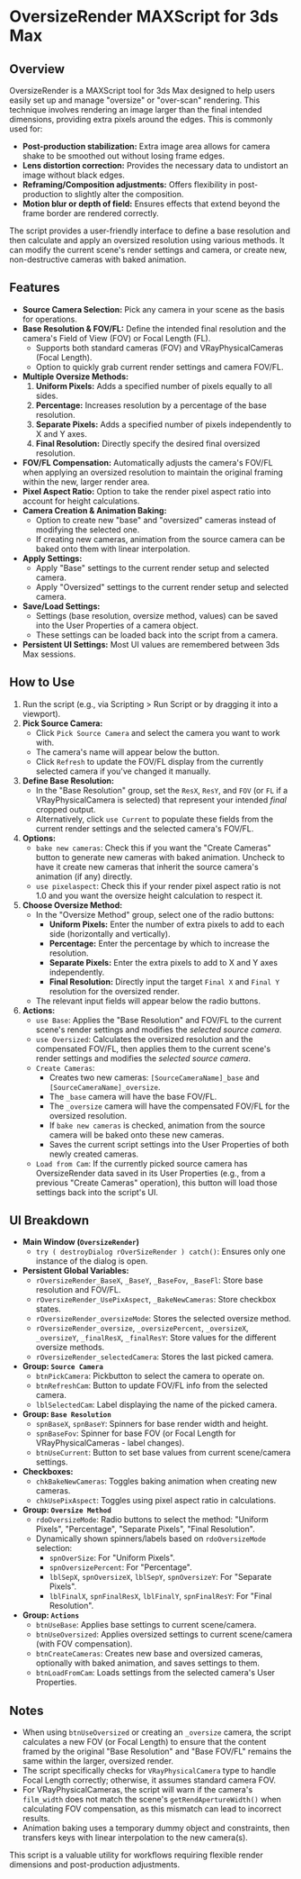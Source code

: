 # OversizeRender MAXScript for 3ds Max

## Overview

OversizeRender is a MAXScript tool for 3ds Max designed to help users easily set up and manage "oversize" or "over-scan" rendering. This technique involves rendering an image larger than the final intended dimensions, providing extra pixels around the edges. This is commonly used for:

*   **Post-production stabilization:** Extra image area allows for camera shake to be smoothed out without losing frame edges.
*   **Lens distortion correction:** Provides the necessary data to undistort an image without black edges.
*   **Reframing/Composition adjustments:** Offers flexibility in post-production to slightly alter the composition.
*   **Motion blur or depth of field:** Ensures effects that extend beyond the frame border are rendered correctly.

The script provides a user-friendly interface to define a base resolution and then calculate and apply an oversized resolution using various methods. It can modify the current scene's render settings and camera, or create new, non-destructive cameras with baked animation.

## Features

*   **Source Camera Selection:** Pick any camera in your scene as the basis for operations.
*   **Base Resolution & FOV/FL:** Define the intended final resolution and the camera's Field of View (FOV) or Focal Length (FL).
    *   Supports both standard cameras (FOV) and VRayPhysicalCameras (Focal Length).
    *   Option to quickly grab current render settings and camera FOV/FL.
*   **Multiple Oversize Methods:**
    1.  **Uniform Pixels:** Adds a specified number of pixels equally to all sides.
    2.  **Percentage:** Increases resolution by a percentage of the base resolution.
    3.  **Separate Pixels:** Adds a specified number of pixels independently to X and Y axes.
    4.  **Final Resolution:** Directly specify the desired final oversized resolution.
*   **FOV/FL Compensation:** Automatically adjusts the camera's FOV/FL when applying an oversized resolution to maintain the original framing within the new, larger render area.
*   **Pixel Aspect Ratio:** Option to take the render pixel aspect ratio into account for height calculations.
*   **Camera Creation & Animation Baking:**
    *   Option to create new "base" and "oversized" cameras instead of modifying the selected one.
    *   If creating new cameras, animation from the source camera can be baked onto them with linear interpolation.
*   **Apply Settings:**
    *   Apply "Base" settings to the current render setup and selected camera.
    *   Apply "Oversized" settings to the current render setup and selected camera.
*   **Save/Load Settings:**
    *   Settings (base resolution, oversize method, values) can be saved into the User Properties of a camera object.
    *   These settings can be loaded back into the script from a camera.
*   **Persistent UI Settings:** Most UI values are remembered between 3ds Max sessions.

## How to Use

1.  Run the script (e.g., via Scripting > Run Script or by dragging it into a viewport).
2.  **Pick Source Camera:**
    *   Click `Pick Source Camera` and select the camera you want to work with.
    *   The camera's name will appear below the button.
    *   Click `Refresh` to update the FOV/FL display from the currently selected camera if you've changed it manually.
3.  **Define Base Resolution:**
    *   In the "Base Resolution" group, set the `ResX`, `ResY`, and `FOV` (or `FL` if a VRayPhysicalCamera is selected) that represent your intended *final* cropped output.
    *   Alternatively, click `use Current` to populate these fields from the current render settings and the selected camera's FOV/FL.
4.  **Options:**
    *   `bake new cameras`: Check this if you want the "Create Cameras" button to generate new cameras with baked animation. Uncheck to have it create new cameras that inherit the source camera's animation (if any) directly.
    *   `use pixelaspect`: Check this if your render pixel aspect ratio is not 1.0 and you want the oversize height calculation to respect it.
5.  **Choose Oversize Method:**
    *   In the "Oversize Method" group, select one of the radio buttons:
        *   **Uniform Pixels:** Enter the number of extra pixels to add to each side (horizontally and vertically).
        *   **Percentage:** Enter the percentage by which to increase the resolution.
        *   **Separate Pixels:** Enter the extra pixels to add to X and Y axes independently.
        *   **Final Resolution:** Directly input the target `Final X` and `Final Y` resolution for the oversized render.
    *   The relevant input fields will appear below the radio buttons.
6.  **Actions:**
    *   `use Base`: Applies the "Base Resolution" and FOV/FL to the current scene's render settings and modifies the *selected source camera*.
    *   `use Oversized`: Calculates the oversized resolution and the compensated FOV/FL, then applies them to the current scene's render settings and modifies the *selected source camera*.
    *   `Create Cameras`:
        *   Creates two new cameras: `[SourceCameraName]_base` and `[SourceCameraName]_oversize`.
        *   The `_base` camera will have the base FOV/FL.
        *   The `_oversize` camera will have the compensated FOV/FL for the oversized resolution.
        *   If `bake new cameras` is checked, animation from the source camera will be baked onto these new cameras.
        *   Saves the current script settings into the User Properties of both newly created cameras.
    *   `Load from Cam`: If the currently picked source camera has OversizeRender data saved in its User Properties (e.g., from a previous "Create Cameras" operation), this button will load those settings back into the script's UI.

## UI Breakdown

*   **Main Window (`OversizeRender`)**
    *   `try ( destroyDialog rOverSizeRender ) catch()`: Ensures only one instance of the dialog is open.
*   **Persistent Global Variables:**
    *   `rOversizeRender_BaseX`, `_BaseY`, `_BaseFov`, `_BaseFl`: Store base resolution and FOV/FL.
    *   `rOversizeRender_UsePixAspect`, `_BakeNewCameras`: Store checkbox states.
    *   `rOversizeRender_oversizeMode`: Stores the selected oversize method.
    *   `rOversizeRender_oversize`, `_oversizePercent`, `_oversizeX`, `_oversizeY`, `_finalResX`, `_finalResY`: Store values for the different oversize methods.
    *   `rOversizeRender_selectedCamera`: Stores the last picked camera.
*   **Group: `Source Camera`**
    *   `btnPickCamera`: Pickbutton to select the camera to operate on.
    *   `btnRefreshCam`: Button to update FOV/FL info from the selected camera.
    *   `lblSelectedCam`: Label displaying the name of the picked camera.
*   **Group: `Base Resolution`**
    *   `spnBaseX`, `spnBaseY`: Spinners for base render width and height.
    *   `spnBaseFov`: Spinner for base FOV (or Focal Length for VRayPhysicalCameras - label changes).
    *   `btnUseCurrent`: Button to set base values from current scene/camera settings.
*   **Checkboxes:**
    *   `chkBakeNewCameras`: Toggles baking animation when creating new cameras.
    *   `chkUsePixAspect`: Toggles using pixel aspect ratio in calculations.
*   **Group: `Oversize Method`**
    *   `rdoOversizeMode`: Radio buttons to select the method: "Uniform Pixels", "Percentage", "Separate Pixels", "Final Resolution".
    *   Dynamically shown spinners/labels based on `rdoOversizeMode` selection:
        *   `spnOverSize`: For "Uniform Pixels".
        *   `spnOversizePercent`: For "Percentage".
        *   `lblSepX`, `spnOversizeX`, `lblSepY`, `spnOversizeY`: For "Separate Pixels".
        *   `lblFinalX`, `spnFinalResX`, `lblFinalY`, `spnFinalResY`: For "Final Resolution".
*   **Group: `Actions`**
    *   `btnUseBase`: Applies base settings to current scene/camera.
    *   `btnUseOversized`: Applies oversized settings to current scene/camera (with FOV compensation).
    *   `btnCreateCameras`: Creates new base and oversized cameras, optionally with baked animation, and saves settings to them.
    *   `btnLoadFromCam`: Loads settings from the selected camera's User Properties.

## Notes

*   When using `btnUseOversized` or creating an `_oversize` camera, the script calculates a new FOV (or Focal Length) to ensure that the content framed by the original "Base Resolution" and "Base FOV/FL" remains the same within the larger, oversized render.
*   The script specifically checks for `VRayPhysicalCamera` type to handle Focal Length correctly; otherwise, it assumes standard camera FOV.
*   For VRayPhysicalCameras, the script will warn if the camera's `film_width` does not match the scene's `getRendApertureWidth()` when calculating FOV compensation, as this mismatch can lead to incorrect results.
*   Animation baking uses a temporary dummy object and constraints, then transfers keys with linear interpolation to the new camera(s).

This script is a valuable utility for workflows requiring flexible render dimensions and post-production adjustments.
